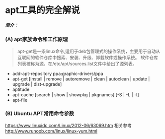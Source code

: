 # apt工具的完全解说
##### 简介：
### (A) apt家族命令和工作原理
>apt-get是一条linux命令,适用于deb包管理式的操作系统，主要用于自动从互联网的软件仓库中搜索、安装、升级、卸载软件或操作系统。
软件仓库列表被称为源，在/etc/apt/sources.list文件中给出了源列表。
* add-apt-repository ppa:graphic-drivers/ppa
* apt-get [install | remove | autoremove | clean | autoclean | update | upgrade | dist-upgrade]
* aptitude 
* apt-cache [search | show | showpkg | pkgnames] [-S | -L | -l]
* apt-file
### (B) Ubuntu APT常用命令参数
<https://www.linuxidc.com/Linux/2012-06/63069.htm>
相关参考 <http://www.runoob.com/linux/linux-yum.html>
